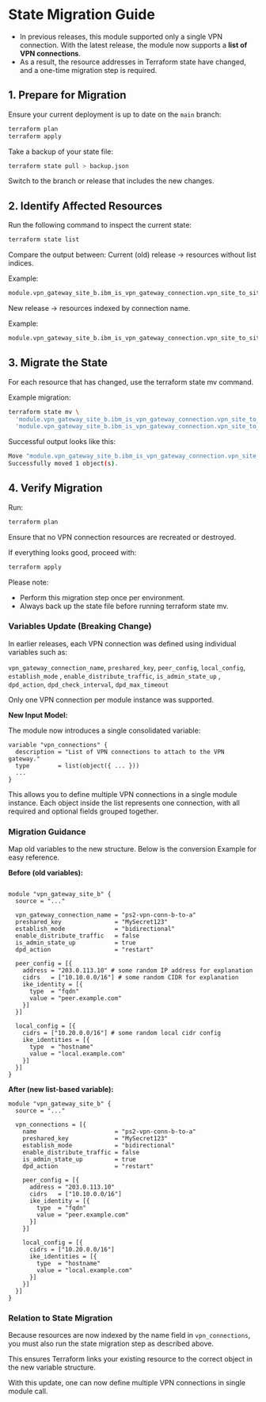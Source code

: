 # State Migration Guide

* In previous releases, this module supported only a single VPN connection. With the latest release, the module now supports a **list of VPN connections**.
* As a result, the resource addresses in Terraform state have changed, and a one-time migration step is required.

## 1. Prepare for Migration

Ensure your current deployment is up to date on the `main` branch:

```bash
terraform plan
terraform apply
```

Take a backup of your state file:

```bash
terraform state pull > backup.json
```

Switch to the branch or release that includes the new changes.

## 2. Identify Affected Resources

Run the following command to inspect the current state:

```bash
terraform state list
```

Compare the output between:
Current (old) release → resources without list indices.

Example:

```bash
module.vpn_gateway_site_b.ibm_is_vpn_gateway_connection.vpn_site_to_site_connection
```

New release → resources indexed by connection name.

Example:

```bash
module.vpn_gateway_site_b.ibm_is_vpn_gateway_connection.vpn_site_to_site_connection["ps2-vpn-conn-b-to-a"]
```

## 3. Migrate the State

For each resource that has changed, use the terraform state mv command.

Example migration:

```bash
terraform state mv \
  'module.vpn_gateway_site_b.ibm_is_vpn_gateway_connection.vpn_site_to_site_connection' \
  'module.vpn_gateway_site_b.ibm_is_vpn_gateway_connection.vpn_site_to_site_connection["ps2-vpn-conn-b-to-a"]'
```

Successful output looks like this:

```bash
Move "module.vpn_gateway_site_b.ibm_is_vpn_gateway_connection.vpn_site_to_site_connection" to "module.vpn_gateway_site_b.ibm_is_vpn_gateway_connection.vpn_site_to_site_connection[\"ps2-vpn-conn-b-to-a\"]"
Successfully moved 1 object(s).
```

## 4. Verify Migration

Run:

```bash
terraform plan
```

Ensure that no VPN connection resources are recreated or destroyed.

If everything looks good, proceed with:

``` bash
terraform apply
```

Please note:

* Perform this migration step once per environment.
* Always back up the state file before running terraform state mv.


### Variables Update (Breaking Change)

In earlier releases, each VPN connection was defined using individual variables such as:

`vpn_gateway_connection_name`, `preshared_key`, `peer_config`, `local_config`, `establish_mode` , `enable_distribute_traffic`, `is_admin_state_up` , `dpd_action`, `dpd_check_interval`, `dpd_max_timeout`

Only one VPN connection per module instance was supported.

**New Input Model:**

The module now introduces a single consolidated variable:

```hcl
variable "vpn_connections" {
  description = "List of VPN connections to attach to the VPN gateway."
  type        = list(object({ ... }))
  ...
}
```

This allows you to define multiple VPN connections in a single module instance.
Each object inside the list represents one connection, with all required and optional fields grouped together.

### Migration Guidance

Map old variables to the new structure. Below is the conversion Example for easy reference.

**Before (old variables):**

```hcl

module "vpn_gateway_site_b" {
  source = "..."

  vpn_gateway_connection_name = "ps2-vpn-conn-b-to-a"
  preshared_key               = "MySecret123"
  establish_mode              = "bidirectional"
  enable_distribute_traffic   = false
  is_admin_state_up           = true
  dpd_action                  = "restart"

  peer_config = [{
    address = "203.0.113.10" # some random IP address for explanation
    cidrs   = ["10.10.0.0/16"] # some random CIDR for explanation
    ike_identity = [{
      type  = "fqdn"
      value = "peer.example.com"
    }]
  }]

  local_config = [{
    cidrs = ["10.20.0.0/16"] # some random local cidr config
    ike_identities = [{
      type  = "hostname"
      value = "local.example.com"
    }]
  }]
}
```

**After (new list-based variable):**

```hcl
module "vpn_gateway_site_b" {
  source = "..."

  vpn_connections = [{
    name                      = "ps2-vpn-conn-b-to-a"
    preshared_key             = "MySecret123"
    establish_mode            = "bidirectional"
    enable_distribute_traffic = false
    is_admin_state_up         = true
    dpd_action                = "restart"

    peer_config = [{
      address = "203.0.113.10"
      cidrs   = ["10.10.0.0/16"]
      ike_identity = [{
        type  = "fqdn"
        value = "peer.example.com"
      }]
    }]

    local_config = [{
      cidrs = ["10.20.0.0/16"]
      ike_identities = [{
        type  = "hostname"
        value = "local.example.com"
      }]
    }]
  }]
}
```

### Relation to State Migration

Because resources are now indexed by the name field in `vpn_connections`, you must also run the state migration step as described above.

This ensures Terraform links your existing resource to the correct object in the new variable structure.

With this update, one can now define multiple VPN connections in single module call.
